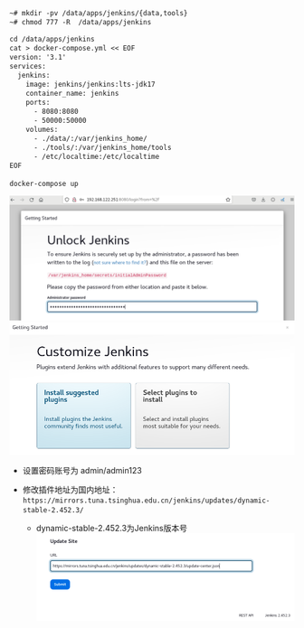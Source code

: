 ```
~# mkdir -pv /data/apps/jenkins/{data,tools}
~# chmod 777 -R  /data/apps/jenkins
```

```
cd /data/apps/jenkins
cat > docker-compose.yml << EOF
version: '3.1'
services:
  jenkins:
    image: jenkins/jenkins:lts-jdk17
    container_name: jenkins
    ports:
      - 8080:8080
      - 50000:50000
    volumes:
      - ./data/:/var/jenkins_home/
      - ./tools/:/var/jenkins_home/tools
      - /etc/localtime:/etc/localtime
EOF

docker-compose up 
```

![alt text](./imgs/jenkins01.png)
![alt text](./imgs/jenkins02.png)

- 设置密码账号为 admin/admin123

- 修改插件地址为国内地址：`https://mirrors.tuna.tsinghua.edu.cn/jenkins/updates/dynamic-stable-2.452.3/`
    - dynamic-stable-2.452.3为Jenkins版本号
![alt text](./imgs/jekins-update.png)
